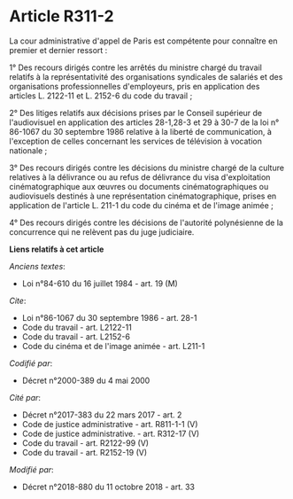 # Article R311-2

La cour administrative d'appel de Paris est compétente pour connaître en premier et dernier ressort :

1° Des recours dirigés contre les arrêtés du ministre chargé du travail relatifs à la représentativité des organisations
syndicales de salariés et des organisations professionnelles d'employeurs, pris en application des articles L. 2122-11 et L.
2152-6 du code du travail ;

2° Des litiges relatifs aux décisions prises par le Conseil supérieur de l'audiovisuel en application des articles 28-1,28-3
et 29 à 30-7 de la loi n° 86-1067 du 30 septembre 1986 relative à la liberté de communication, à l'exception de celles
concernant les services de télévision à vocation nationale ;

3° Des recours dirigés contre les décisions du ministre chargé de la culture relatives à la délivrance ou au refus de
délivrance du visa d'exploitation cinématographique aux œuvres ou documents cinématographiques ou audiovisuels destinés à une
représentation cinématographique, prises en application de l'article L. 211-1 du code du cinéma et de l'image animée ;

4° Des recours dirigés contre les décisions de l'autorité polynésienne de la concurrence qui ne relèvent pas du juge
judiciaire.

**Liens relatifs à cet article**

_Anciens textes_:

  - Loi n°84-610 du 16 juillet 1984 - art. 19 (M)

_Cite_:

  - Loi n°86-1067 du 30 septembre 1986 - art. 28-1
  - Code du travail - art. L2122-11
  - Code du travail - art. L2152-6
  - Code du cinéma et de l'image animée - art. L211-1

_Codifié par_:

  - Décret n°2000-389 du 4 mai 2000

_Cité par_:

  - Décret n°2017-383 du 22 mars 2017 - art. 2
  - Code de justice administrative - art. R811-1-1 (V)
  - Code de justice administrative. - art. R312-17 (V)
  - Code du travail - art. R2122-99 (V)
  - Code du travail - art. R2152-19 (V)

_Modifié par_:

  - Décret n°2018-880 du 11 octobre 2018 - art. 33
